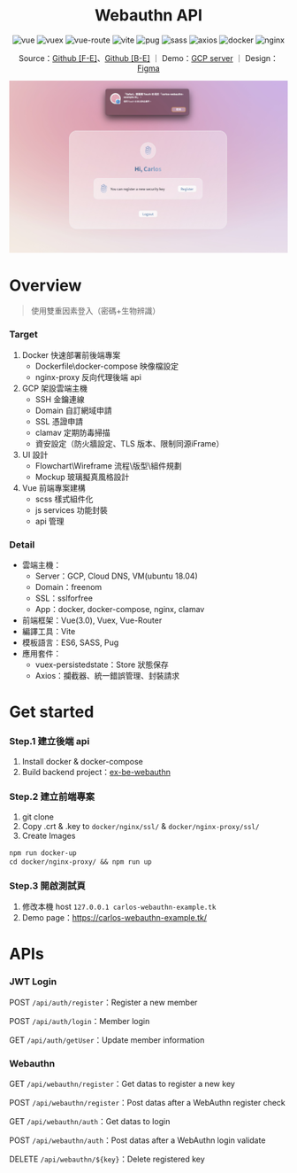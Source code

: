 <!-- Title & Logo -->
<h1 align="center">Webauthn API</h1>

<!-- tag & links (Version\Lang\Package) -->
<p align="center">
    <img src="https://img.shields.io/badge/vue-3.0.0-61af83" alt="vue" />
    <img src="https://img.shields.io/badge/vuex-4.0.0--beta.4-61af83" alt="vuex" />
    <img src="https://img.shields.io/badge/vue--router-4.0.0--beta.13-61af83" alt="vue-route" />
    <img src="https://img.shields.io/badge/vite-1.0.0--rc.8-61af83" alt="vite" />
    <img src="https://img.shields.io/badge/pug-3.0.0-684c00" alt="pug" />
    <img src="https://img.shields.io/badge/sass-1.27.0-ff69b4" alt="sass" />
    <img src="https://img.shields.io/badge/axios-0.20.0-4494d3" alt="axios" />
    <img src="https://img.shields.io/badge/docker-lastest-4795e6" alt="docker" />
    <img src="https://img.shields.io/badge/nginx-lastest-4a9d59" alt="nginx" />
</p>
<p align="center">
    Source：<a href="https://github.com/evilz0212/ex-fe-webauthn">Github [F-E]</a>、<a href="https://github.com/evilz0212/ex-be-webauthn">Github [B-E]</a> ｜ 
	Demo：<a href="https://carlos-webauthn-example.tk/">GCP server</a> ｜ 
	Design：<a href="https://www.figma.com/file/VT83sXiCd5nfAFzSC13T28/ex-be-webauthn?node-id=1%3A3">Figma</a>
<p>

<!-- Overview (Preview\Purpose\Description) -->
![webauthn-api](./public/preview.jpg)

# Overview
> 使用雙重因素登入（密碼+生物辨識）

### Target
1. Docker 快速部署前後端專案
   - Dockerfile\docker-compose 映像檔設定
   - nginx-proxy 反向代理後端 api
2. GCP 架設雲端主機
   - SSH 金鑰連線
   - Domain 自訂網域申請
   - SSL 憑證申請
   - clamav 定期防毒掃描
   - 資安設定（防火牆設定、TLS 版本、限制同源iFrame）
3. UI 設計
   - Flowchart\Wireframe 流程\版型\組件規劃
   - Mockup 玻璃擬真風格設計
4. Vue 前端專案建構
   - scss 樣式組件化
   - js services 功能封裝
   - api 管理

### Detail
-  雲端主機：
   -  Server：GCP, Cloud DNS, VM(ubuntu 18.04)
   -  Domain：freenom
   -  SSL：sslforfree
   -  App：docker, docker-compose, nginx, clamav
-  前端框架：Vue(3.0), Vuex, Vue-Router
-  編譯工具：Vite
-  模板語言：ES6, SASS, Pug
-  應用套件：
   -  vuex-persistedstate：Store 狀態保存
   -  Axios：攔截器、統一錯誤管理、封裝請求


<!-- Get started (Install\Step) -->
# Get started
### Step.1 建立後端 api
1. Install docker & docker-compose
2. Build backend project：[ex-be-webauthn](https://github.com/evilz0212/ex-be-webauthn)

### Step.2 建立前端專案
1. git clone
2. Copy .crt & .key to ```docker/nginx/ssl/``` & ```docker/nginx-proxy/ssl/```
3. Create Images
```
npm run docker-up
cd docker/nginx-proxy/ && npm run up
```

### Step.3 開啟測試頁
1. 修改本機 host ```127.0.0.1 carlos-webauthn-example.tk```
2. Demo page：https://carlos-webauthn-example.tk/


# APIs
### JWT Login
POST ```/api/auth/register```：Register a new member

POST ```/api/auth/login```：Member login

GET ```/api/auth/getUser```：Update member information

### Webauthn
GET ```/api/webauthn/register```：Get datas to register a new key

POST ```/api/webauthn/register```：Post datas after a WebAuthn register check

GET ```/api/webauthn/auth```：Get datas to login

POST ```/api/webauthn/auth```：Post datas after a WebAuthn login validate

DELETE ```/api/webauthn/${key}```：Delete registered key
<!-- Partner -->

<!-- License -->